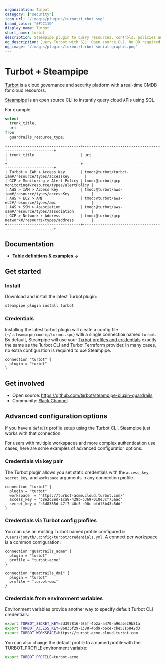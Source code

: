 ```yaml
---
organization: Turbot
category: ["security"]
icon_url: "/images/plugins/turbot/turbot.svg"
brand_color: "#FCC119"
display_name: Turbot
short_name: turbot
description: Steampipe plugin to query resources, controls, policies and more from Turbot.
og_description: Query Turbot with SQL! Open source CLI. No DB required.
og_image: "/images/plugins/turbot/turbot-social-graphic.png"
---
```


# Turbot + Steampipe

[Turbot](https://turbot.com/) is a cloud governance and security platform with a real-time CMDB for cloud resources.

[Steampipe](https://steampipe.io) is an open source CLI to instantly query cloud APIs using SQL.

For example:

```sql
select
  trunk_title,
  uri
from
  guardrails_resource_type;
```

```
+---------------------------------+---------------------------------------------------------+
| trunk_title                     | uri                                                     |
+---------------------------------+---------------------------------------------------------+
| Turbot > IAM > Access Key       | tmod:@turbot/turbot-iam#/resource/types/accessKey       |
| GCP > Monitoring > Alert Policy | tmod:@turbot/gcp-monitoring#/resource/types/alertPolicy |
| AWS > IAM > Access Key          | tmod:@turbot/aws-iam#/resource/types/accessKey          |
| AWS > EC2 > AMI                 | tmod:@turbot/aws-ec2#/resource/types/ami                |
| AWS > SSM > Association         | tmod:@turbot/aws-ssm#/resource/types/association        |
| GCP > Network > Address         | tmod:@turbot/gcp-network#/resource/types/address        |
+---------------------------------+---------------------------------------------------------+
```

## Documentation

- **[Table definitions & examples →](/plugins/turbot/turbot/tables)**

## Get started

### Install

Download and install the latest Turbot plugin:

```bash
steampipe plugin install turbot
```

### Credentials

Installing the latest turbot plugin will create a config file (`~/.steampipe/config/turbot.spc`) with a single connection named `turbot`. By default, Steampipe will use your [Turbot profiles and credentials](https://turbot.com/v5/docs/reference/cli/installation#setup-your-turbot-credentials) exactly the same as the Turbot CLI and Turbot Terraform provider. In many cases, no extra configuration is required to use Steampipe.

```hcl
connection "turbot" {
  plugin = "turbot"
}
```

## Get involved

- Open source: https://github.com/turbot/steampipe-plugin-guardrails
- Community: [Slack Channel](https://steampipe.io/community/join)

## Advanced configuration options

If you have a `default` profile setup using the Turbot CLI, Steampipe just works with that connection.

For users with multiple workspaces and more complex authentication use cases, here are some examples of advanced configuration options:

### Credentials via key pair

The Turbot plugin allows you set static credentials with the `access_key`, `secret_key`, and `workspace` arguments in any connection profile.

```hcl
connection "turbot" {
  plugin = "turbot"
  workspace  = "https://turbot-acme.cloud.turbot.com/"
  access_key = "c8e2c2ed-1ca8-429b-b369-010e3cf75aac"
  secret_key = "a3d8385d-47f7-40c5-a90c-bfdf5b43c8dd"
}
```

### Credentials via Turbot config profiles

You can use an existing Turbot named profile configured in `/Users/jsmyth/.config/turbot/credentials.yml`. A connect per workspace is a common configuration:

```hcl
connection "guardrails_acme" {
  plugin = "turbot"
  profile = "turbot-acme"
}

connection "guardrails_dmi" {
  plugin = "turbot"
  profile = "turbot-dmi"
}

```

### Credentials from environment variables

Environment variables provide another way to specify default Turbot CLI credentials:

```sh
export TURBOT_SECRET_KEY=3d397816-575f-4b2a-a470-a96abe29b81a
export TURBOT_ACCESS_KEY=86835f29-1c88-46d9-b6ce-cbe5016842d3
export TURBOT_WORKSPACE=https://turbot-acme.cloud.turbot.com
```

You can also change the default profile to a named profile with the TURBOT_PROFILE environment variable:

```sh
export TURBOT_PROFILE=turbot-acme
```
